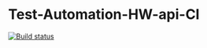 # Test-Automation-HW-api-CI
[![Build status](https://ci.appveyor.com/api/projects/status/ly43d0wdhqiac2gf?svg=true)](https://ci.appveyor.com/project/mind-controled/test-automation-hw-api-ci)
